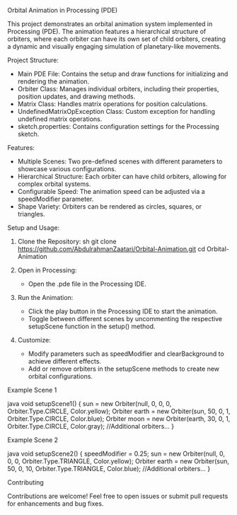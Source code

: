 Orbital Animation in Processing (PDE)

This project demonstrates an orbital animation system implemented in Processing (PDE). The animation features a hierarchical structure of orbiters, where each orbiter can have its own set of child orbiters, creating a dynamic and visually engaging simulation of planetary-like movements.

 Project Structure:

- Main PDE File: Contains the setup and draw functions for initializing and rendering the animation.
- Orbiter Class: Manages individual orbiters, including their properties, position updates, and drawing methods.
- Matrix Class: Handles matrix operations for position calculations.
- UndefinedMatrixOpException Class: Custom exception for handling undefined matrix operations.
- sketch.properties: Contains configuration settings for the Processing sketch.

 Features:

- Multiple Scenes: Two pre-defined scenes with different parameters to showcase various configurations.
- Hierarchical Structure: Each orbiter can have child orbiters, allowing for complex orbital systems.
- Configurable Speed: The animation speed can be adjusted via a speedModifier parameter.
- Shape Variety: Orbiters can be rendered as circles, squares, or triangles.

 Setup and Usage:

1. Clone the Repository:
   sh
   git clone https://github.com/AbdulrahmanZaatari/Orbital-Animation.git
   cd Orbital-Animation
   

2. Open in Processing:
   - Open the .pde file in the Processing IDE.

3. Run the Animation:
   - Click the play button in the Processing IDE to start the animation.
   - Toggle between different scenes by uncommenting the respective setupScene function in the setup() method.

4. Customize:
   - Modify parameters such as speedModifier and clearBackground to achieve different effects.
   - Add or remove orbiters in the setupScene methods to create new orbital configurations.

 Example Scene 1

java
void setupScene1() {
  sun = new Orbiter(null, 0, 0, 0, Orbiter.Type.CIRCLE, Color.yellow); 
  Orbiter earth = new Orbiter(sun, 50, 0, 1, Orbiter.Type.CIRCLE, Color.blue);
  Orbiter moon = new Orbiter(earth, 30, 0, 1, Orbiter.Type.CIRCLE, Color.gray);
  //Additional orbiters...
}


 Example Scene 2

java
void setupScene2() {
  speedModifier = 0.25;
  sun = new Orbiter(null, 0, 0, 0, Orbiter.Type.TRIANGLE, Color.yellow); 
  Orbiter earth = new Orbiter(sun, 50, 0, 10, Orbiter.Type.TRIANGLE, Color.blue);
  //Additional orbiters...
}

 Contributing

Contributions are welcome! Feel free to open issues or submit pull requests for enhancements and bug fixes.

